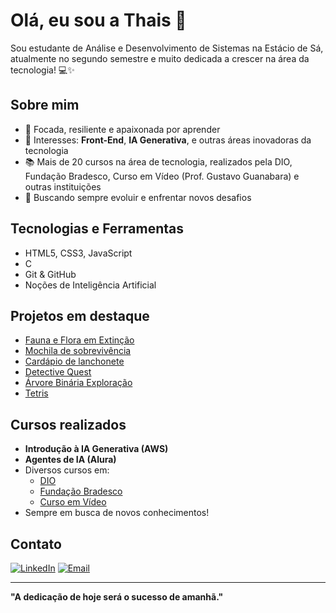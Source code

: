 # Olá, eu sou a Thais 👋

Sou estudante de Análise e Desenvolvimento de Sistemas na Estácio de Sá, atualmente no segundo semestre e muito dedicada a crescer na área da tecnologia! 💻✨

## Sobre mim
- 🎯 Focada, resiliente e apaixonada por aprender
- 🚀 Interesses: **Front-End**, **IA Generativa**, e outras áreas inovadoras da tecnologia
- 📚 Mais de 20 cursos na área de tecnologia, realizados pela DIO, Fundação Bradesco, Curso em Vídeo (Prof. Gustavo Guanabara) e outras instituições
- 🌟 Buscando sempre evoluir e enfrentar novos desafios

## Tecnologias e Ferramentas
- HTML5, CSS3, JavaScript
- C
- Git & GitHub
- Noções de Inteligência Artificial

## Projetos em destaque
- [Fauna e Flora em Extinção](https://github.com/Thais286/fauna-flora-extincao)
- [Mochila de sobrevivência](https://github.com/Thais286/Mochila-de-sobreviv-ncia)
- [Cardápio de lanchonete](https://github.com/Thais286/Card-pio-de-lanchonete)
- [Detective Quest](https://github.com/EstruturaDados/detective-quest-Thais286)
- [Árvore Binária Exploração](https://github.com/Thais286/-rvore-Bin-ria-esxplora-o)
- [Tetris](https://github.com/EstruturaDados/tetris-Thais286)

## Cursos realizados
- **Introdução à IA Generativa (AWS)**
- **Agentes de IA (Alura)**
- Diversos cursos em:
  - [DIO](https://www.dio.me/)
  - [Fundação Bradesco](https://www.ev.org.br/)
  - [Curso em Vídeo](https://www.cursoemvideo.com/)
- Sempre em busca de novos conhecimentos!

## Contato
[![LinkedIn](https://img.shields.io/badge/-LinkedIn-blue?style=flat-square&logo=linkedin)](https://www.linkedin.com/in/thaisamanda-ti/)
[![Email](https://img.shields.io/badge/-Email-red?style=flat-square&logo=gmail)](mailto:thaisamandasilva286@gmail.com)

---

**"A dedicação de hoje será o sucesso de amanhã."**

